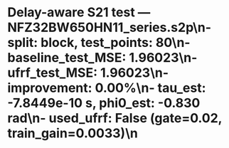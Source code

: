 # Delay-aware S21 test — NFZ32BW650HN11_series.s2p\n- split: block, test_points: 80\n- baseline_test_MSE: 1.96023\n- ufrf_test_MSE: 1.96023\n- improvement: 0.00%\n- tau_est: -7.8449e-10 s, phi0_est: -0.830 rad\n- used_ufrf: False (gate=0.02, train_gain=0.0033)\n